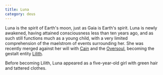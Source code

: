 ```yaml
---
title: Luna
category: deus
---
```

Luna is the spirit of Earth's moon, just as Gaia is Earth's spirit. Luna is newly awakened, having attained consciousness less than ten years ago, and as such still functions much as a young child, with a very limited comprehension of the maelstrom of events surrounding her. She was recently merged against her will with [Cain](npc-cain) and the [Oversoul](npc-oversoul), becoming the gestalt entity [Lilith](npc-lilith).

Before becoming Lilith, Luna appeared as a five-year-old girl with green hair and tattered clothes.
